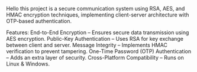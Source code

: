 Hello this project is a  secure communication system using RSA, AES, and HMAC encryption techniques, implementing client-server architecture with OTP-based authentication.

Features:
End-to-End Encryption – Ensures secure data transmission using AES encryption.
Public-Key Authentication – Uses RSA for key exchange between client and server.
Message Integrity – Implements HMAC verification to prevent tampering.
One-Time Password (OTP) Authentication – Adds an extra layer of security.
Cross-Platform Compatibility – Runs on Linux & Windows.

